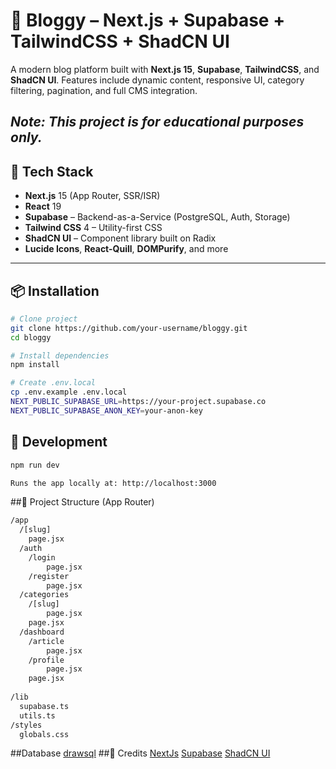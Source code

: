 # 📝 Bloggy – Next.js + Supabase + TailwindCSS + ShadCN UI

A modern blog platform built with **Next.js 15**, **Supabase**, **TailwindCSS**, and **ShadCN UI**. Features include dynamic content, responsive UI, category filtering, pagination, and full CMS integration.

*Note: This project is for educational purposes only.*
---

## 🚀 Tech Stack

- **Next.js** 15 (App Router, SSR/ISR)
- **React** 19
- **Supabase** – Backend-as-a-Service (PostgreSQL, Auth, Storage)
- **Tailwind CSS** 4 – Utility-first CSS
- **ShadCN UI** – Component library built on Radix
- **Lucide Icons**, **React-Quill**, **DOMPurify**, and more

---

## 📦 Installation

```bash
# Clone project
git clone https://github.com/your-username/bloggy.git
cd bloggy

# Install dependencies
npm install

# Create .env.local
cp .env.example .env.local
NEXT_PUBLIC_SUPABASE_URL=https://your-project.supabase.co
NEXT_PUBLIC_SUPABASE_ANON_KEY=your-anon-key
```
## 🧪 Development
```bash
npm run dev

Runs the app locally at: http://localhost:3000
```
##📁 Project Structure (App Router)
```bash
/app
  /[slug]
    page.jsx
  /auth
    /login
        page.jsx
    /register
        page.jsx
  /categories
    /[slug]
        page.jsx
    page.jsx
  /dashboard
    /article
        page.jsx
    /profile
        page.jsx
    page.jsx
       
/lib
  supabase.ts
  utils.ts
/styles
  globals.css
```
##Database 
  [drawsql](https://drawsql.app/teams/thoang-nguy/diagrams/bloggy)
##🙌 Credits 
[NextJs](https://nextjs.org/docs)
[Supabase](https://supabase.com/)
[ShadCN UI](https://ui.shadcn.com/)





